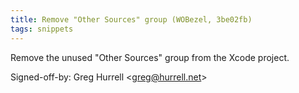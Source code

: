 ```yaml
---
title: Remove "Other Sources" group (WOBezel, 3be02fb)
tags: snippets
---
```


Remove the unused "Other Sources" group from the Xcode project.

Signed-off-by: Greg Hurrell &lt;greg@hurrell.net&gt;
